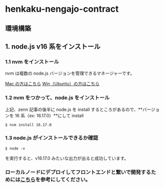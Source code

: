 # henkaku-nengajo-contract

## 環境構築

## 1. node.js v16 系をインストール

### 1.1 nvm をインストール

nvm は複数の node.js バージョンを管理できるマネージャーです。

[Mac の方はこちら](https://zenn.dev/tet0h/articles/m1mac-nodejs)
[Win（Ubuntu）の方はこちら](https://zenn.dev/keijiek/articles/4976559b876090)

### 1.2 nvm をつかって、node.js をインストール

上記、zenn 記事の後半に node.js を install するところがあるので、**バージョンを 16 系（ex: 16.17.0）**にして install

```
$ nvm install 16.17.0
```

### 1.3 node.js がインストールできるか確認

```
$ node -v
```

を実行すると、v16.17.0 みたいな出力が出ると成功しています。

### ローカルノードにデプロイしてフロントエンドと繋いで開発するためには[こちら](https://github.com/henkaku-center/henkaku-nengajo-contract/blob/main/docs/local_node.md)を参考にしてください。
